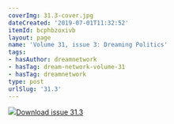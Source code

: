 ```yaml
---
coverImg: 31.3-cover.jpg
dateCreated: '2019-07-01T11:32:52'
itemId: bcphbzoxivb
layout: page
name: 'Volume 31, issue 3: Dreaming Politics'
tags:
- hasAuthor: dreamnetwork
- hasTag: dream-network-volume-31
- hasTag: dreamnetwork
type: post
urlSlug: '31.3'
---
```

<img class="card-journal-img" src="../images/31.3-rect.jpg"/><a href="../files/pdfs/Volume_31/31.3_politics.pdf" download="">Download issue 31.3</a>